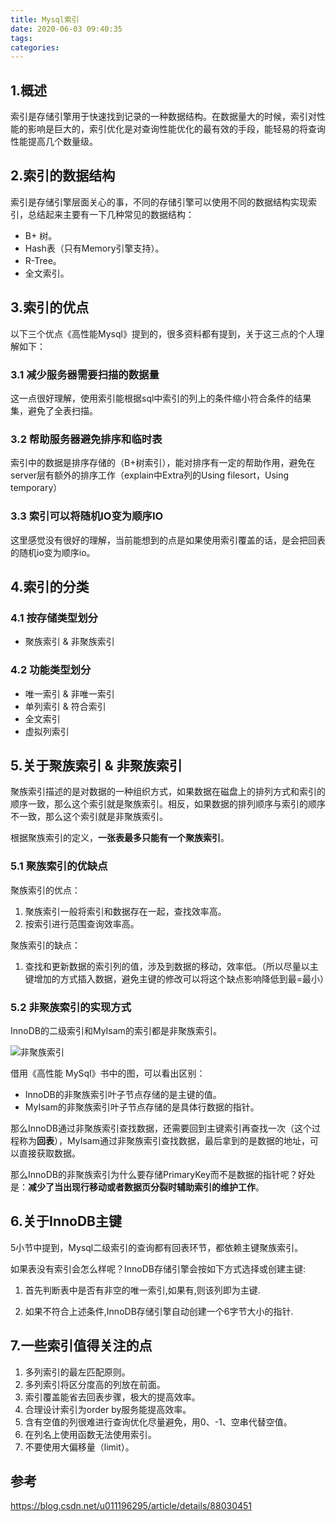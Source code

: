 ```yaml
---
title: Mysql索引
date: 2020-06-03 09:40:35
tags:
categories:
---
```

## 1.概述

索引是存储引擎用于快速找到记录的一种数据结构。在数据量大的时候，索引对性能的影响是巨大的，索引优化是对查询性能优化的最有效的手段，能轻易的将查询性能提高几个数量级。
<!-- more -->

## 2.索引的数据结构

索引是存储引擎层面关心的事，不同的存储引擎可以使用不同的数据结构实现索引，总结起来主要有一下几种常见的数据结构：

 - B+ 树。
 - Hash表（只有Memory引擎支持）。
 - R-Tree。
 - 全文索引。

## 3.索引的优点

以下三个优点《高性能Mysql》提到的，很多资料都有提到，关于这三点的个人理解如下：

### 3.1 减少服务器需要扫描的数据量

这一点很好理解，使用索引能根据sql中索引的列上的条件缩小符合条件的结果集，避免了全表扫描。

### 3.2 帮助服务器避免排序和临时表

索引中的数据是排序存储的（B+树索引），能对排序有一定的帮助作用，避免在server层有额外的排序工作（explain中Extra列的Using filesort，Using temporary）

### 3.3 索引可以将随机IO变为顺序IO

这里感觉没有很好的理解，当前能想到的点是如果使用索引覆盖的话，是会把回表的随机io变为顺序io。

## 4.索引的分类

### 4.1 按存储类型划分

- 聚族索引 & 非聚族索引

### 4.2 功能类型划分

- 唯一索引 & 非唯一索引
- 单列索引 & 符合索引
- 全文索引
- 虚拟列索引

## 5.关于聚族索引 & 非聚族索引

聚族索引描述的是对数据的一种组织方式，如果数据在磁盘上的排列方式和索引的顺序一致，那么这个索引就是聚族索引。相反，如果数据的排列顺序与索引的顺序不一致，那么这个索引就是非聚族索引。  

根据聚族索引的定义，**一张表最多只能有一个聚族索引**。

### 5.1 聚族索引的优缺点

聚族索引的优点：

1. 聚族索引一般将索引和数据存在一起，查找效率高。
2. 按索引进行范围查询效率高。

聚族索引的缺点：

1. 查找和更新数据的索引列的值，涉及到数据的移动，效率低。（所以尽量以主键增加的方式插入数据，避免主键的修改可以将这个缺点影响降低到最=最小）

### 5.2 非聚族索引的实现方式

InnoDB的二级索引和MyIsam的索引都是非聚族索引。

![非聚族索引](/Users/zhang/Desktop/非聚族索引.jpg)

借用《高性能 MySql》书中的图，可以看出区别：

- InnoDB的非聚族索引叶子节点存储的是主键的值。
- MyIsam的非聚族索引叶子节点存储的是具体行数据的指针。

那么InnoDB通过非聚族索引查找数据，还需要回到主键索引再查找一次（这个过程称为**回表**），MyIsam通过非聚族索引查找数据，最后拿到的是数据的地址，可以直接获取数据。

那么InnoDB的非聚族索引为什么要存储PrimaryKey而不是数据的指针呢？好处是：**减少了当出现行移动或者数据页分裂时辅助索引的维护工作**。

## 6.关于InnoDB主键

5小节中提到，Mysql二级索引的查询都有回表环节，都依赖主键聚族索引。  

如果表没有索引会怎么样呢？InnoDB存储引擎会按如下方式选择或创建主键:

1. 首先判断表中是否有非空的唯一索引,如果有,则该列即为主键.

2. 如果不符合上述条件,InnoDB存储引擎自动创建一个6字节大小的指针.

## 7.一些索引值得关注的点

1. 多列索引的最左匹配原则。
2. 多列索引将区分度高的列放在前面。
3. 索引覆盖能省去回表步骤，极大的提高效率。
4. 合理设计索引为order by服务能提高效率。
5. 含有空值的列很难进行查询优化尽量避免，用0、-1、空串代替空值。
6. 在列名上使用函数无法使用索引。
7. 不要使用大偏移量（limit）。

## 参考

https://blog.csdn.net/u011196295/article/details/88030451
